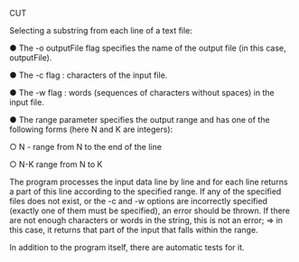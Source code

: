 CUT

Selecting a substring from each line of a text file:

● The -o outputFile flag specifies the name of the output file (in this case, outputFile).

● The -c flag : characters of the input file.

● The -w flag : words (sequences of characters without spaces) in the input file.

● The range parameter specifies the output range and has one of the following forms (here N and K are integers):

○ N - range from N to the end of the line

○ N-K range from N to K

The program processes the input data line by line and for each line returns a part of this line according to the specified range. 
If any of the specified files does not exist, or the -c and -w options are incorrectly specified (exactly one of them must be specified), an error should be thrown. 
If there are not enough characters or words in the string, this is not an error; 
  => in this case, it returns that part of the input that falls within the range.
  
In addition to the program itself, there are automatic tests for it.
